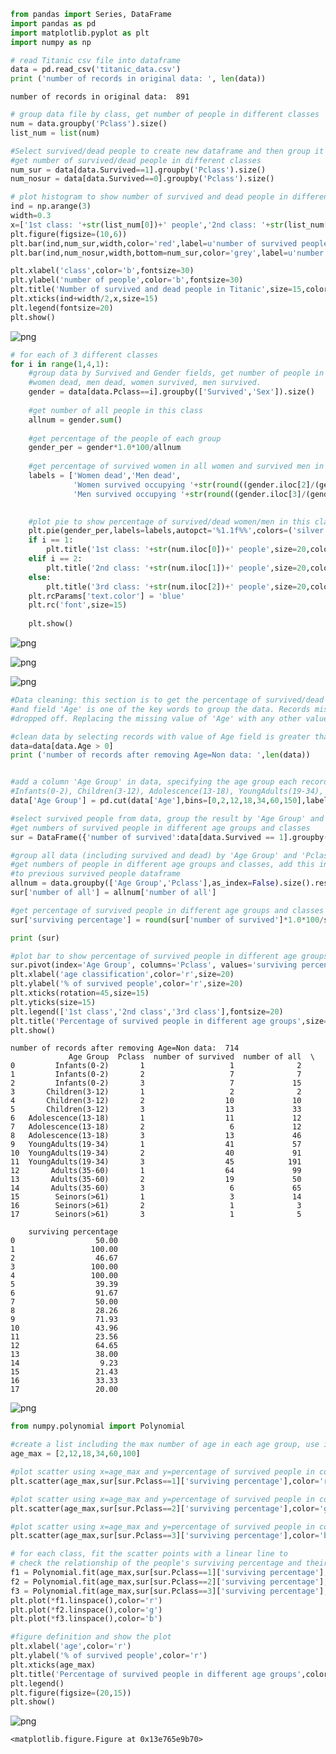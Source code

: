

```python
from pandas import Series, DataFrame
import pandas as pd
import matplotlib.pyplot as plt
import numpy as np
```


```python
# read Titanic csv file into dataframe
data = pd.read_csv('titanic_data.csv')
print ('number of records in original data: ', len(data))
```

    number of records in original data:  891
    


```python
# group data file by class, get number of people in different classes 
num = data.groupby('Pclass').size()
list_num = list(num)

#Select survived/dead people to create new dataframe and then group it by class
#get number of survived/dead people in different classes 
num_sur = data[data.Survived==1].groupby('Pclass').size()
num_nosur = data[data.Survived==0].groupby('Pclass').size()

# plot histogram to show number of survived and dead people in different classes
ind = np.arange(3)
width=0.3
x=['1st class: '+str(list_num[0])+' people','2nd class: '+str(list_num[1])+' people','3rd class: '+str(list_num[2])+' people']
plt.figure(figsize=(10,6))
plt.bar(ind,num_sur,width,color='red',label=u'number of survived people')
plt.bar(ind,num_nosur,width,bottom=num_sur,color='grey',label=u'number of dead people')

plt.xlabel('class',color='b',fontsize=30)
plt.ylabel('number of people',color='b',fontsize=30)
plt.title('Number of survived and dead people in Titanic',size=15,color='orange',fontsize=30)
plt.xticks(ind+width/2,x,size=15)
plt.legend(fontsize=20)
plt.show()

```


![png](output_2_0.png)



```python
# for each of 3 different classes
for i in range(1,4,1):
    #group data by Survived and Gender fields, get number of people in 4 different groups: 
    #women dead, men dead, women survived, men survived. 
    gender = data[data.Pclass==i].groupby(['Survived','Sex']).size() 
    
    #get number of all people in this class
    allnum = gender.sum()
    
    #get percentage of the people of each group
    gender_per = gender*1.0*100/allnum
    
    #get percentage of survived women in all women and survived men in all men.
    labels = ['Women dead','Men dead',
              'Women survived occupying '+str(round((gender.iloc[2]/(gender.iloc[0]+gender.iloc[2]))*100,2))+'% of all women',
              'Men survived occupying '+str(round((gender.iloc[3]/(gender.iloc[1]+gender.iloc[3]))*100,2))+'% of all men']

    
    #plot pie to show percentage of survived/dead women/men in this class
    plt.pie(gender_per,labels=labels,autopct='%1.1f%%',colors=('silver','grey','red','green'),radius=1)
    if i == 1:
        plt.title('1st class: '+str(num.iloc[0])+' people',size=20,color='orange')
    elif i == 2:
        plt.title('2nd class: '+str(num.iloc[1])+' people',size=20,color='orange')
    else:
        plt.title('3rd class: '+str(num.iloc[2])+' people',size=20,color='orange')
    plt.rcParams['text.color'] = 'blue'
    plt.rc('font',size=15)
    
    plt.show()

```


![png](output_3_0.png)



![png](output_3_1.png)



![png](output_3_2.png)



```python
#Data cleaning: this section is to get the percentage of survived/dead people in different age groups, 
#and field 'Age' is one of the key words to group the data. Records missing the value for this important feature will be 
#dropped off. Replacing the missing value of 'Age' with any other values such as mean, mod would make the result inaccurate.

#clean data by selecting records with value of Age field is greater than 0. 
data=data[data.Age > 0]
print ('number of records after removing Age=Non data: ',len(data))


#add a column 'Age Group' in data, specifying the age group each record belongs to: 
#Infants(0-2), Children(3-12), Adolescence(13-18), YoungAdults(19-34), Adults(35-60), Seniors(>61)
data['Age Group'] = pd.cut(data['Age'],bins=[0,2,12,18,34,60,150],labels='Infants(0-2) Children(3-12) Adolescence(13-18) YoungAdults(19-34) Adults(35-60) Seinors(>61)'.split())

#select survived people from data, group the result by 'Age Group' and 'Pclass'
#get numbers of survived people in different age groups and classes
sur = DataFrame({'number of survived':data[data.Survived == 1].groupby(['Age Group','Pclass']).size()}).reset_index() 

#group all data (including survived and dead) by 'Age Group' and 'Pclass'
#get numbers of people in different age groups and classes, add this information as a column 'number of all'
#to previous survived people dataframe
allnum = data.groupby(['Age Group','Pclass'],as_index=False).size().reset_index(name='number of all')
sur['number of all'] = allnum['number of all']

#get percentage of survived people in different age groups and classes 
sur['surviving percentage'] = round(sur['number of survived']*1.0*100/sur['number of all'],2)

print (sur)

#plot bar to show percentage of survived people in different age groups and classes
sur.pivot(index='Age Group', columns='Pclass', values='surviving percentage').plot(kind='bar',figsize=(15,8))
plt.xlabel('age classification',color='r',size=20)
plt.ylabel('% of survived people',color='r',size=20)
plt.xticks(rotation=45,size=15)
plt.yticks(size=15)
plt.legend(['1st class','2nd class','3rd class'],fontsize=20)
plt.title('Percentage of survived people in different age groups',size=30,color='orange')
plt.show()

```

    number of records after removing Age=Non data:  714
                 Age Group  Pclass  number of survived  number of all  \
    0         Infants(0-2)       1                   1              2   
    1         Infants(0-2)       2                   7              7   
    2         Infants(0-2)       3                   7             15   
    3       Children(3-12)       1                   2              2   
    4       Children(3-12)       2                  10             10   
    5       Children(3-12)       3                  13             33   
    6   Adolescence(13-18)       1                  11             12   
    7   Adolescence(13-18)       2                   6             12   
    8   Adolescence(13-18)       3                  13             46   
    9   YoungAdults(19-34)       1                  41             57   
    10  YoungAdults(19-34)       2                  40             91   
    11  YoungAdults(19-34)       3                  45            191   
    12       Adults(35-60)       1                  64             99   
    13       Adults(35-60)       2                  19             50   
    14       Adults(35-60)       3                   6             65   
    15        Seinors(>61)       1                   3             14   
    16        Seinors(>61)       2                   1              3   
    17        Seinors(>61)       3                   1              5   
    
        surviving percentage  
    0                  50.00  
    1                 100.00  
    2                  46.67  
    3                 100.00  
    4                 100.00  
    5                  39.39  
    6                  91.67  
    7                  50.00  
    8                  28.26  
    9                  71.93  
    10                 43.96  
    11                 23.56  
    12                 64.65  
    13                 38.00  
    14                  9.23  
    15                 21.43  
    16                 33.33  
    17                 20.00  
    


![png](output_4_1.png)



```python
from numpy.polynomial import Polynomial

#create a list including the max number of age in each age group, use it as x when plotting scatter 
age_max = [2,12,18,34,60,100]

#plot scatter using x=age_max and y=percentage of survived people in corresponding age group in the 1st class
plt.scatter(age_max,sur[sur.Pclass==1]['surviving percentage'],color='r',label='1st class')

#plot scatter using x=age_max and y=percentage of survived people in corresponding age group in the 2nd class
plt.scatter(age_max,sur[sur.Pclass==2]['surviving percentage'],color='g',label='2nd class')

#plot scatter using x=age_max and y=percentage of survived people in corresponding age group in the 3rd class
plt.scatter(age_max,sur[sur.Pclass==3]['surviving percentage'],color='b',label='3rd class')

# for each class, fit the scatter points with a linear line to 
# check the relationship of the people's surviving percentage and their ages
f1 = Polynomial.fit(age_max,sur[sur.Pclass==1]['surviving percentage'],1)
f2 = Polynomial.fit(age_max,sur[sur.Pclass==2]['surviving percentage'],1)
f3 = Polynomial.fit(age_max,sur[sur.Pclass==3]['surviving percentage'],1)
plt.plot(*f1.linspace(),color='r')
plt.plot(*f2.linspace(),color='g')
plt.plot(*f3.linspace(),color='b')

#figure definition and show the plot
plt.xlabel('age',color='r')
plt.ylabel('% of survived people',color='r')
plt.xticks(age_max)
plt.title('Percentage of survived people in different age groups',color='orange',size=25)
plt.legend()
plt.figure(figsize=(20,15))
plt.show()
```


![png](output_5_0.png)



    <matplotlib.figure.Figure at 0x13e765e9b70>



```python

```
